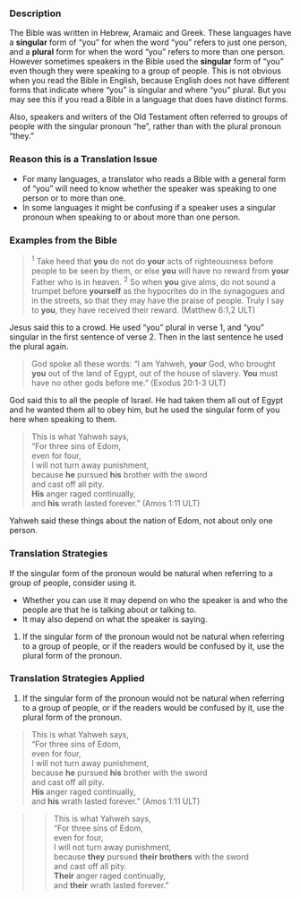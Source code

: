 

### Description

The Bible was written in Hebrew, Aramaic and Greek. These languages have a **singular** form of “you” for when the word “you” refers to just one person, and a **plural** form for when the word “you” refers to more than one person. However sometimes speakers in the Bible used the **singular** form of “you” even though they were speaking to a group of people. This is not obvious when you read the Bible in English, because English does not have different forms that indicate where “you” is singular and where “you” plural. But you may see this if you read a Bible in a language that does have distinct forms.

Also, speakers and writers of the Old Testament often referred to groups of people with the singular pronoun “he”, rather than with the plural pronoun “they.”

### Reason this is a Translation Issue

* For many languages, a translator who reads a Bible with a general form of “you” will need to know whether the speaker was speaking to one person or to more than one.
* In some languages it might be confusing if a speaker uses a singular pronoun when speaking to or about more than one person.

### Examples from the Bible

> <sup> 1</sup> Take heed that **you** do not do **your** acts of righteousness before people to be seen by them, or else **you** will have no reward from **your** Father who is in heaven. <sup> 2</sup> So when **you** give alms, do not sound a trumpet before **yourself** as the hypocrites do in the synagogues and in the streets, so that they may have the praise of people. Truly I say to **you**, they have received their reward. (Matthew 6:1,2 ULT)

Jesus said this to a crowd. He used “you” plural in verse 1, and “you” singular in the first sentence of verse 2. Then in the last sentence he used the plural again.

> God spoke all these words: “I am Yahweh, **your** God, who brought **you** out of the land of Egypt, out of the house of slavery. **You** must have no other gods before me.” (Exodus 20:1-3 ULT)

God said this to all the people of Israel. He had taken them all out of Egypt and he wanted them all to obey him, but he used the singular form of you here when speaking to them.

> This is what Yahweh says,  
> “For three sins of Edom,  
> even for four,  
> I will not turn away punishment,  
> because **he** pursued **his** brother with the sword  
> and cast off all pity.  
> **His** anger raged continually,  
> and **his** wrath lasted forever.” (Amos 1:11 ULT)

Yahweh said these things about the nation of Edom, not about only one person.

### Translation Strategies

If the singular form of the pronoun would be natural when referring to a group of people, consider using it.

* Whether you can use it may depend on who the speaker is and who the people are that he is talking about or talking to.
* It may also depend on what the speaker is saying.

1. If the singular form of the pronoun would not be natural when referring to a group of people, or if the readers would be confused by it, use the plural form of the pronoun.

### Translation Strategies Applied

1. If the singular form of the pronoun would not be natural when referring to a group of people, or if the readers would be confused by it, use the plural form of the pronoun.

> This is what Yahweh says,  
> “For three sins of Edom,  
> even for four,  
> I will not turn away punishment,  
> because **he** pursued **his** brother with the sword  
> and cast off all pity.  
> **His** anger raged continually,  
> and **his** wrath lasted forever.” (Amos 1:11 ULT)
  
>> This is what Yahweh says,  
>> “For three sins of Edom,  
>> even for four,  
>> I will not turn away punishment,  
>> because **they** pursued **their brothers** with the sword  
>> and cast off all pity.  
>> **Their** anger raged continually,  
>> and **their** wrath lasted forever.”
